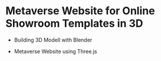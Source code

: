 # Metaverse Website for Online Showroom Templates in 3D

* Building 3D Modell with Blender

* Metaverse Website using Three.js

